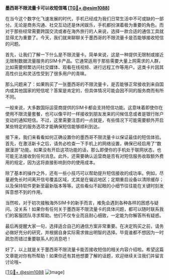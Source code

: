 **墨西哥不限流量卡可以收短信嗎 [[TG💪+ @esim1088](https://t.me/s/esim1088)]**

在当今这个数字化飞速发展的时代，手机已经成为我们日常生活中不可或缺的一部分。无论是商务沟通、社交互动还是休闲娱乐，手机都扮演着极为重要的角色。而对于那些经常需要跨国交流或者在海外旅行的人来说，选择一款合适的通信工具就显得尤为重要了。今天，我们就来聊聊关于墨西哥的不限流量卡是否能够接收短信的问题。

首先，让我们了解一下什么是不限流量卡。简单来说，这是一种提供无限制或接近无限制数据流量服务的SIM卡产品。它通常适用于那些需要大量上网需求的人群，比如需要频繁访问社交媒体、观看在线视频、进行远程工作等用户。这类卡片因其高性价比和灵活性受到了很多用户的青睐。

那么问题来了：如果购买了一张墨西哥的不限流量卡，是否能够正常接收到来自国内或其他国家的短信呢？答案是肯定的，但具体情况可能会因不同的服务商而有所不同。

一般来说，大多数国际运营商提供的SIM卡都会支持短信功能。这意味着即使你在使用不限流量套餐，也可以像平时一样接收到朋友发来的问候信息或者是银行账户变动的通知短信。不过，这里需要注意的一点就是，有些情况下可能需要额外开启某些特定的服务选项才能确保短信能够顺利到达。

接下来，我们来看看如何正确设置你的墨西哥不限流量卡以保证最佳的短信体验。首先，在激活新卡之后，请务必检查一下手机上的网络设置，确保已经启用了“数据漫游”功能。如果没有开启这项功能的话，那么即便你的手机处于联网状态，也可能无法接收到任何消息。此外，还需要确认运营商是否有对短信服务收取额外费用的规定，因为这将直接影响到你的使用成本。

除了基本的操作之外，还有一些小技巧可以帮助提升短信接收的成功率。例如，尽量避免长时间离开信号覆盖区域，尤其是在偏远地区；定期重启设备以清除缓存；以及保持软件更新至最新版本等等。这些看似不起眼的小细节往往能在关键时刻发挥意想不到的作用。

当然啦，对于初次接触海外SIM卡的新手而言，难免会遇到各种各样的困惑与疑问。没关系！如果你有任何关于墨西哥不限流量卡的具体问题，都可以随时联系我们的客服团队寻求帮助。他们不仅专业而且耐心细致，一定能为你解答所有疑惑。

最后再提醒大家一句，选择适合自己的通信方案非常重要。在决定购买之前，请务必做好充分的研究，并根据自身实际需求做出明智的选择。毕竟谁都不想因为一时疏忽而错过重要联系人的消息吧！

好了，以上就是关于墨西哥不限流量卡能否接收短信的相关内容介绍啦。希望这篇文章能对你有所帮助！如果你还有其他想要了解的话题，欢迎继续关注我们并留言讨论哦~

[[TG💪+ @esim1088](https://t.me/s/esim1088) ![Image](https://i.postimg.cc/4NQfJmqS/Snipaste-2025-05-13-00-14-12.png)]